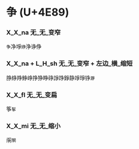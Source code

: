 # 争 (U+4E89)

### X_X_na 无_无_变窄
`争`净埩`婙`浄诤鿇

### X_X_na + L_H_sh 无_无_变窄 + 左边_横_缩短
㬹䋫䍵䱢峥挣狰睁碀諍踭錚静竫琤铮`瀞`

### X_X_fl 无_无_变扁
筝`鬇`

### X_X_mi 无_无_缩小
䦶`䦛`
